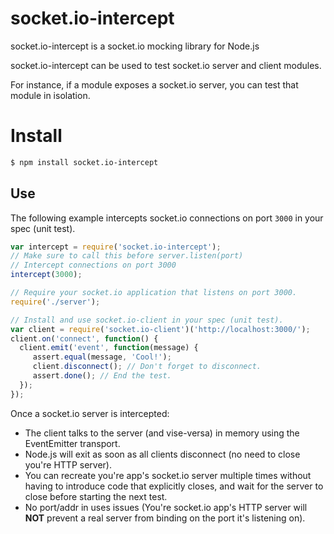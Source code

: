 # socket.io-intercept

socket.io-intercept is a socket.io mocking library for Node.js

socket.io-intercept can be used to test socket.io server and client modules.

For instance, if a module exposes a socket.io server, you can test that module in isolation.

# Install

```sh
$ npm install socket.io-intercept
```

## Use

The following example intercepts socket.io connections on port `3000` in your
spec (unit test).

```js
var intercept = require('socket.io-intercept');
// Make sure to call this before server.listen(port)
// Intercept connections on port 3000
intercept(3000);

// Require your socket.io application that listens on port 3000.
require('./server');

// Install and use socket.io-client in your spec (unit test).
var client = require('socket.io-client')('http://localhost:3000/');
client.on('connect', function() {
  client.emit('event', function(message) {
     assert.equal(message, 'Cool!');
     client.disconnect(); // Don't forget to disconnect.
     assert.done(); // End the test.
  });
});
```

Once a socket.io server is intercepted:
* The client talks to the server (and vise-versa) in memory using the EventEmitter transport.
* Node.js will exit as soon as all clients disconnect (no need to close you're HTTP server).
* You can recreate you're app's socket.io server multiple times without having to introduce code that explicitly closes, and wait for the server to close before starting the next test.
* No port/addr in uses issues (You're socket.io app's HTTP server will **NOT** prevent a real server from binding on the port it's listening on).
